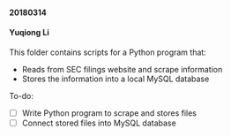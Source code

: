 #### 20180314
#### Yuqiong Li

This folder contains scripts for a Python program that:

- Reads from SEC filings website and scrape information
- Stores the information into a local MySQL database

To-do:

-[ ] Write Python program to scrape and stores files
-[ ] Connect stored files into MySQL database
